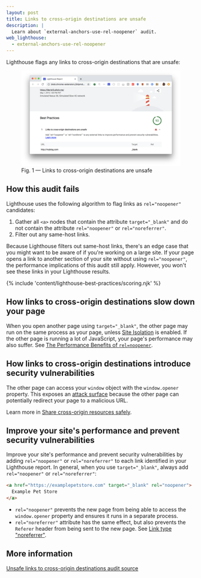 ```yaml
---
layout: post
title: Links to cross-origin destinations are unsafe
description: |
  Learn about `external-anchors-use-rel-noopener` audit.
web_lighthouse:
  - external-anchors-use-rel-noopener
---
```


Lighthouse flags any links to cross-origin destinations that are unsafe:

<figure class="w-figure">
  <img class="w-screenshot w-screenshot--filled" src="external-anchors-use-rel-noopener.png" alt="Lighthouse audit showing unsafe links to cross-origin destinations">
  <figcaption class="w-figcaption">
    Fig. 1 — Links to cross-origin destinations are unsafe
  </figcaption>
</figure>

## How this audit fails

Lighthouse uses the following algorithm to flag links as `rel="noopener"`
candidates:

1. Gather all `<a>` nodes that contain the attribute `target="_blank"` and do not contain the attribute `rel="noopener"` or `rel="noreferrer"`.
2. Filter out any same-host links.

Because Lighthouse filters out same-host links,
there's an edge case that you might want to be aware of if you're working on a large site.
If your page opens a link to another section of your site without using `rel="noopener"`,
the performance implications of this audit still apply.
However, you won't see these links in your Lighthouse results.

{% include 'content/lighthouse-best-practices/scoring.njk' %}

## How links to cross-origin destinations slow down your page

When you open another page using `target="_blank"`, the other page may
run on the same process as your page, unless [Site Isolation](https://developers.google.com/web/updates/2018/07/site-isolation) is enabled.
If the other page is running a lot of JavaScript, your page's performance may
also suffer. See [The Performance Benefits of `rel=noopener`](https://jakearchibald.com/2016/performance-benefits-of-rel-noopener/).

## How links to cross-origin destinations introduce security vulnerabilities

The other page can access your `window` object with the `window.opener` property.
This exposes an [attack surface](https://en.wikipedia.org/wiki/Attack_surface) because the other page
can potentially redirect your page to a malicious URL.

Learn more in [Share cross-origin resources safely](/cross-origin-resource-sharing/).

## Improve your site's performance and prevent security vulnerabilities

Improve your site's performance and prevent security vulnerabilities
by adding `rel="noopener"` or `rel="noreferrer"`
to each link identified in your Lighthouse report.
In general, when you use `target="_blank"`, always
add `rel="noopener"` or `rel="noreferrer"`:

```html
<a href="https://examplepetstore.com" target="_blank" rel="noopener">
  Example Pet Store
</a>
```

- `rel="noopener"` prevents the new page from being able
to access the `window.opener` property and
ensures it runs in a separate process.
- `rel="noreferrer"` attribute has the same effect,
but also prevents the `Referer` header
from being sent to the new page.
See [Link type "noreferrer"](https://html.spec.whatwg.org/multipage/links.html#link-type-noreferrer).

## More information

[Unsafe links to cross-origin destinations audit source](https://github.com/GoogleChrome/lighthouse/blob/master/lighthouse-core/audits/dobetterweb/external-anchors-use-rel-noopener.js)
